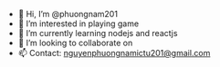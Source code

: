 - 👋 Hi, I’m @phuongnam201
- 👀 I’m interested in playing game
- 🌱 I’m currently learning nodejs and reactjs
- 💞️ I’m looking to collaborate on 
- 📫 Contact: nguyenphuongnamictu201@gmail.com

<!---
phuongnam201/phuongnam201 is a ✨ special ✨ repository because its `README.md` (this file) appears on your GitHub profile.
You can click the Preview link to take a look at your changes.
--->
